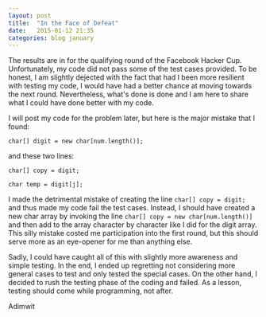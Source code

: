 ```yaml
---
layout: post
title:  "In the Face of Defeat"
date:   2015-01-12 21:35
categories: blog january
---
```


The results are in for the qualifying round of the Facebook Hacker Cup. Unfortunately, my code did not pass some of the test cases provided. To be honest, I am slightly dejected with the fact that had I been more resilient with testing my code, I would have had a better chance at moving towards the next round. Nevertheless, what's done is done and I am here to share what I could have done better with my code.

I will post my code for the problem later, but here is the major mistake that I found:


```
char[] digit = new char[num.length()];
```

and these two lines:

```
char[] copy = digit; 
```

```
char temp = digit[j];
```

I made the detrimental mistake of creating the line ```char[] copy = digit;``` and thus made my code fail the test cases. Instead, I should have created a new char array by invoking the line ```char[] copy = new char[num.length()]``` and then add to the array character by character like I did for the digit array. This silly mistake costed me participation into the first round, but this should serve more as an eye-opener for me than anything else.

Sadly, I could have caught all of this with slightly more awareness and simple testing. In the end, I ended up regretting not considering more general cases to test and only tested the special cases. On the other hand, I decided to rush the testing phase of the coding and failed. As a lesson, testing should come while programming, not after.

Adimwit